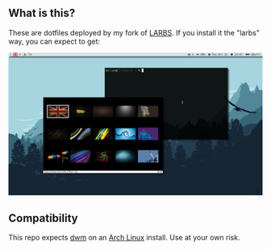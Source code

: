 ## What is this?

These are dotfiles deployed by my fork of [LARBS](https://github.com/LukeSmithxyz/LARBS.git).
If you install it the "larbs" way, you can expect to get:

![screenshot](https://raw.githubusercontent.com/majamin/LARBS/master/screenshot.png)

## Compatibility

This repo expects [dwm](https://dwm.suckless.org/) on an [Arch Linux](https://archlinux.org/) install.
Use at your own risk.
